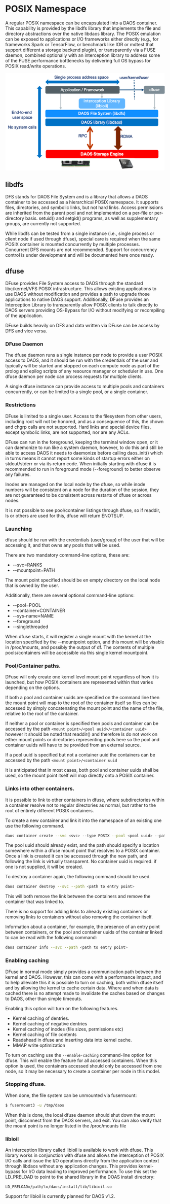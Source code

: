 # POSIX Namespace

A regular POSIX namespace can be encapsulated into a DAOS container.  This
capability is provided by the libdfs library that implements the file and
directory abstractions over the native libdaos library. The POSIX emulation can
be exposed to applications or I/O frameworks either directly (e.g., for
frameworks Spark or TensorFlow, or benchmark like IOR or mdtest that support
different a storage backend plugin), or transparently via a FUSE daemon, combined
optionally with an interception library to address some of the FUSE performance
bottlenecks by delivering full OS bypass for POSIX read/write operations.

![../graph/posix.png](../graph/posix.png "POSIX I/O Support")

## libdfs

DFS stands for DAOS File System and is a library that allows a DAOS container to
be accessed as a hierarchical POSIX namespace. It supports files, directories,
and symbolic links, but not hard links. Access permissions are inherited from
the parent pool and not implemented on a per-file or per-directory basis.
setuid() and setgid() programs, as well as supplementary groups, are currently not
supported.

While libdfs can be tested from a single instance (i.e., single process or client
node if used through dfuse), special care is required when the same POSIX
container is mounted concurrently by multiple processes. Concurrent DFS mounts
are not recommended. Support for concurrency control is under development and
will be documented here once ready.

## dfuse

DFuse provides File System access to DAOS through the standard libc/kernel/VFS
POSIX infrastructure.  This allows existing applications to use DAOS without
modification and provides a path to upgrade those applications to native DAOS
support.  Additionally, DFuse provides an Interception Library to transparently
allow POSIX clients to talk directly to DAOS servers providing OS-Bypass for
I/O without modifying or recompiling of the application.

DFuse builds heavily on DFS and data written via DFuse can be access by DFS and
vice versa.

### DFuse Daemon

The dfuse daemon runs a single instance per node to provide a user POSIX access
to DAOS, and it should be run with the credentials of the user and typically will
be started and stopped on each compute node as part of the prolog and epilog
scripts of any resource manager or scheduler in use.  One dfuse daemon per node
can process requests for multiple clients.

A single dfuse instance can provide access to multiple pools and containers
concurrently, or can be limited to a single pool, or a single container.

### Restrictions

DFuse is limited to a single user. Access to the filesystem from other users,
including root will not be honored, and as a consequence of this, the chown
and chgrp calls are not supported.  Hard links and special device files, except 
symbolic links, are not supported, nor are any ACLs.

DFuse can run in the foreground, keeping the terminal window open, or it can
daemonize to run like a system daemon, however, to do this and still be
able to access DAOS it needs to daemonize before calling daos_init() which in
turns means it cannot report some kinds of startup errors either on
stdout/stderr or via its return code.  When initially starting with dfuse it
is recommended to run in foreground mode (--foreground) to better observe
any failures.

Inodes are managed on the local node by the dfuse, so while inode numbers
will be consistent on a node for the duration of the session, they are not
guaranteed to be consistent across restarts of dfuse or across nodes.

It is not possible to see pool/container listings through dfuse, so if readdir,
ls or others are used for this, dfuse will return ENOTSUP.

### Launching

dfuse should be run with the credentials (user/group) of the user that will
be accessing it, and that owns any pools that will be used.

There are two mandatory command-line options, these are:

* --svc=RANKS  <service replicas>
* --mountpoint=PATH <path to mount DAOS>

The mount point specified should be en empty directory on the local node that
is owned by the user.

Additionally, there are several optional command-line options:

* --pool=POOL <pool uuid to connect to>
* --container=CONTAINER <container uuid to open>
* --sys-name=NAME <DAOS server name>
* --foreground <run in foreground>
* --singlethreaded <run single threaded>

When dfuse starts, it will register a single mount with the kernel at the
location specified by the --mountpoint option, and this mount will be
visable in /proc/mounts, and possibly the output of df.  The contents of
multiple pools/containers will be accessible via this single kernel
mountpoint.

### Pool/Container paths.

DFuse will only create one kernel level mount point regardless of how it is
launched, but how POSIX containers are represented within that varies depending
on the options.

If both a pool and container uuids are specified on the command line then the
mount point will map to the root of the container itself so files can be
accessed by simply concatenating the mount point and the name of the file,
relative to the root of the container.

If neither a pool or container is specified then pools and container can be
accessed by the path `<mount point>/<pool uuid>/<container uuid>` however it
should be noted that readdir() and therefore ls do not work on either mount
points or directories representing pools here so the pool and container uuids
will have to be provided from an external source.

If a pool uuid is specified but not a container uuid the containers can be
accessed by the path `<mount point>/<container uuid`

It is anticipated that in most cases, both pool and container uuids shall be
used, so the mount point itself will map directly onto a POSIX container.

### Links into other containers.

It is possible to link to other containers in dfuse, where subdirectories
within a container resolve not to regular directories as normal, but rather to
the root of entirely different POSIX containers.

To create a new container and link it into the namespace of an existing one
use the following command.

```bash
daos container create --svc <svc> --type POSIX --pool <pool uuid> --path <path to entry point>
```

The pool uuid should already exist, and the path should specify a location
somewhere within a dfuse mount point that resolves to a POSIX container.
Once a link is created it can be accessed through the new path, and following
the link is virtually transparent.  No container uuid is required. if one is
not supplied, it will be created.

To destroy a container again, the following command should be used.

```bash
daos container destroy --svc --path <path to entry point>
```

This will both remove the link between the containers and remove the container
that was linked to.

There is no support for adding links to already existing containers or removing
links to containers without also removing the container itself.

Information about a container, for example, the presence of an entry point between
containers, or the pool and container uuids of the container linked to can be
read with the following command:
```bash
daos container info --svc --path <path to entry point>
```

### Enabling caching

DFuse in normal mode simply provides a communication path between the kernel and
DAOS. However, this can come with a performance impact, and to help alleviate this
it is possible to turn on caching, both within dfuse itself and by allowing the
kernel to cache certain data.  Where and when data is cached there is no attempt
made to invalidate the caches based on changes to DAOS, other than simple timeouts.

Enabling this option will turn on the following features.

* Kernel caching of dentries.
* Kernel caching of negative dentries
* Kernel caching of inodes (file sizes, permissions etc)
* Kernel caching of file contents
* Readahead in dfuse and inserting data into kernel cache.
* MMAP write optimization

To turn on caching use the `--enable-caching` command-line option for dfuse. This
will enable the feature for all accessed containers.  When this option is used,
the containers accessed should only be accessed from one node, so it may
be necessary to create a container per node in this model.

### Stopping dfuse.

When done, the file system can be unmounted via fusermount:

```bash
$ fusermount3 -u /tmp/daos
```

When this is done, the local dfuse daemon should shut down the mount point,
disconnect from the DAOS servers, and exit.  You can also verify that the
mount point is no longer listed in the /proc/mounts file

### libioil

An interception library called libioil is available to work with dfuse. This
library works in conjunction with dfuse and allows the interception of POSIX I/O
calls and issue the I/O operations directly from the application context through
libdaos without any application changes.  This provides kernel-bypass for I/O data
leading to improved performance.
To use this set the LD_PRELOAD to point to the shared library in the DOAS install
directory:

    LD_PRELOAD=/path/to/daos/install/lib/libioil.so

Support for libioil is currently planned for DAOS v1.2.
